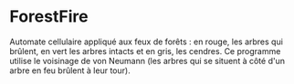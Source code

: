 # ForestFire
Automate cellulaire appliqué aux feux de forêts : en rouge, les arbres qui brûlent, en vert les arbres intacts et en gris, les cendres. Ce programme utilise le voisinage de von Neumann (les arbres qui se situent à côté d'un arbre en feu brûlent à leur tour).
